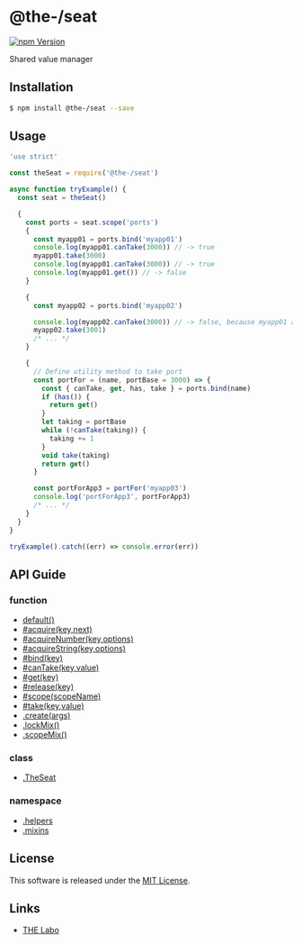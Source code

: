 @the-/seat
==========

<!---
This file is generated by the-tmpl. Do not update manually.
--->

<!-- Badge Start -->
<a name="badges"></a>

[![npm Version][bd_npm_shield_url]][bd_npm_url]

[bd_repo_url]: https://github.com/the-labo/the
[bd_travis_url]: http://travis-ci.org/the-labo/the
[bd_travis_shield_url]: http://img.shields.io/travis/the-labo/the.svg?style=flat
[bd_travis_com_url]: http://travis-ci.com/the-labo/the
[bd_travis_com_shield_url]: https://api.travis-ci.com/the-labo/the.svg?token=
[bd_license_url]: https://github.com/the-labo/the/blob/master/LICENSE
[bd_npm_url]: http://www.npmjs.org/package/@the-/seat
[bd_npm_shield_url]: http://img.shields.io/npm/v/@the-/seat.svg?style=flat
[bd_standard_url]: http://standardjs.com/
[bd_standard_shield_url]: https://img.shields.io/badge/code%20style-standard-brightgreen.svg

<!-- Badge End -->


<!-- Description Start -->
<a name="description"></a>

Shared value manager

<!-- Description End -->


<!-- Overview Start -->
<a name="overview"></a>




<!-- Overview End -->


<!-- Sections Start -->
<a name="sections"></a>

<!-- Section from "doc/readme/01.Installation.md.hbs" Start -->

<a name="section-doc-readme-01-installation-md"></a>

Installation
-----

```bash
$ npm install @the-/seat --save
```


<!-- Section from "doc/readme/01.Installation.md.hbs" End -->

<!-- Section from "doc/readme/02.Usage.md.hbs" Start -->

<a name="section-doc-readme-02-usage-md"></a>

Usage
---------

```javascript
'use strict'

const theSeat = require('@the-/seat')

async function tryExample() {
  const seat = theSeat()

  {
    const ports = seat.scope('ports')
    {
      const myapp01 = ports.bind('myapp01')
      console.log(myapp01.canTake(3000)) // -> true
      myapp01.take(3000)
      console.log(myapp01.canTake(3000)) // -> true
      console.log(myapp01.get()) // -> false
    }

    {
      const myapp02 = ports.bind('myapp02')

      console.log(myapp02.canTake(3000)) // -> false, because myapp01 already took it.
      myapp02.take(3001)
      /* ... */
    }

    {
      // Define utility method to take port
      const portFor = (name, portBase = 3000) => {
        const { canTake, get, has, take } = ports.bind(name)
        if (has()) {
          return get()
        }
        let taking = portBase
        while (!canTake(taking)) {
          taking += 1
        }
        void take(taking)
        return get()
      }

      const portForApp3 = portFor('myapp03')
      console.log('portForApp3', portForApp3)
      /* ... */
    }
  }
}

tryExample().catch((err) => console.error(err))

```


<!-- Section from "doc/readme/02.Usage.md.hbs" End -->


<!-- Sections Start -->

<a name="api"></a>

## API Guide

### function
- [default()](./doc/api/api.md#default)
- [#acquire(key,next)](./doc/api/api.md#module_@the-/seat.TheSeat#acquire)
- [#acquireNumber(key,options)](./doc/api/api.md#module_@the-/seat.TheSeat#acquireNumber)
- [#acquireString(key,options)](./doc/api/api.md#module_@the-/seat.TheSeat#acquireString)
- [#bind(key)](./doc/api/api.md#module_@the-/seat.TheSeat#bind)
- [#canTake(key,value)](./doc/api/api.md#module_@the-/seat.TheSeat#canTake)
- [#get(key)](./doc/api/api.md#module_@the-/seat.TheSeat#get)
- [#release(key)](./doc/api/api.md#module_@the-/seat.TheSeat#release)
- [#scope(scopeName)](./doc/api/api.md#module_@the-/seat.TheSeat#scope)
- [#take(key,value)](./doc/api/api.md#module_@the-/seat.TheSeat#take)
- [.create(args)](./doc/api/api.md#module_@the-/seat.create)
- [.lockMix()](./doc/api/api.md#module_@the-/seat.mixins.lockMix)
- [.scopeMix()](./doc/api/api.md#module_@the-/seat.scopeMix)
### class
- [.TheSeat](./doc/api/api.md#module_@the-/seat.TheSeat)
### namespace
- [.helpers](./doc/api/api.md#module_@the-/seat.helpers)
- [.mixins](./doc/api/api.md#module_@the-/seat.mixins)

<!-- LICENSE Start -->
<a name="license"></a>

License
-------
This software is released under the [MIT License](https://github.com/the-labo/the/blob/master/LICENSE).

<!-- LICENSE End -->


<!-- Links Start -->
<a name="links"></a>

Links
------

+ [THE Labo][the_labo_url]

[the_labo_url]: https://github.com/the-labo

<!-- Links End -->
